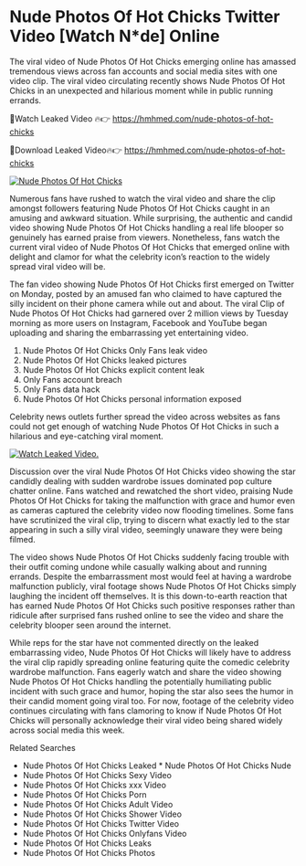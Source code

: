 ﻿# Nude Photos Of Hot Chicks Twitter Video [Watch N*de] Online

The viral video of ﻿Nude Photos Of Hot Chicks emerging online has amassed tremendous views across fan accounts and social media sites with one video clip. The viral video circulating recently shows ﻿Nude Photos Of Hot Chicks in an unexpected and hilarious moment while in public running errands. 

🔴Watch Leaked Video 🔥👉  https://hmhmed.com/nude-photos-of-hot-chicks 

🔴Download Leaked Video🔥👉  https://hmhmed.com/nude-photos-of-hot-chicks 

[![Nude Photos Of Hot Chicks](https://i.imgur.com/dJHk4Zq.gif)](https://hmhmed.com/nude-photos-of-hot-chicks)

Numerous fans have rushed to watch the viral video and share the clip amongst followers featuring ﻿Nude Photos Of Hot Chicks caught in an amusing and awkward situation. While surprising, the authentic and candid video showing ﻿Nude Photos Of Hot Chicks handling a real life blooper so genuinely has earned praise from viewers. Nonetheless, fans watch the current viral video of ﻿Nude Photos Of Hot Chicks that emerged online with delight and clamor for what the celebrity icon’s reaction to the widely spread viral video will be.

The fan video showing ﻿Nude Photos Of Hot Chicks first emerged on Twitter on Monday, posted by an amused fan who claimed to have captured the silly incident on their phone camera while out and about. The viral Clip of ﻿Nude Photos Of Hot Chicks had garnered over 2 million views by Tuesday morning as more users on Instagram, Facebook and YouTube began uploading and sharing the embarrassing yet entertaining video. 

1. ﻿Nude Photos Of Hot Chicks Only Fans leak video
2. ﻿Nude Photos Of Hot Chicks leaked pictures
3. ﻿Nude Photos Of Hot Chicks explicit content leak
4. Only Fans account breach
5. Only Fans data hack
6. ﻿Nude Photos Of Hot Chicks personal information exposed

Celebrity news outlets further spread the video across websites as fans could not get enough of watching ﻿Nude Photos Of Hot Chicks in such a hilarious and eye-catching viral moment. 

[![Watch Leaked Video.](https://miro.medium.com/v2/resize:fit:828/format:webp/1*cilzJN44JGOrTw9NJCrNHA.gif "Watch Leaked Video")](https://hmhmed.com/nude-photos-of-hot-chicks)

Discussion over the viral ﻿Nude Photos Of Hot Chicks video showing the star candidly dealing with sudden wardrobe issues dominated pop culture chatter online. Fans watched and rewatched the short video, praising ﻿Nude Photos Of Hot Chicks for taking the malfunction with grace and humor even as cameras captured the celebrity video now flooding timelines. Some fans have scrutinized the viral clip, trying to discern what exactly led to the star appearing in such a silly viral video, seemingly unaware they were being filmed.

The video shows ﻿Nude Photos Of Hot Chicks suddenly facing trouble with their outfit coming undone while casually walking about and running errands. Despite the embarrassment most would feel at having a wardrobe malfunction publicly, viral footage shows ﻿Nude Photos Of Hot Chicks simply laughing the incident off themselves. It is this down-to-earth reaction that has earned ﻿Nude Photos Of Hot Chicks such positive responses rather than ridicule after surprised fans rushed online to see the video and share the celebrity blooper seen around the internet.  

While reps for the star have not commented directly on the leaked embarrassing video, ﻿Nude Photos Of Hot Chicks will likely have to address the viral clip rapidly spreading online featuring quite the comedic celebrity wardrobe malfunction. Fans eagerly watch and share the video showing ﻿Nude Photos Of Hot Chicks handling the potentially humiliating public incident with such grace and humor, hoping the star also sees the humor in their candid moment going viral too. For now, footage of the celebrity video continues circulating with fans clamoring to know if ﻿Nude Photos Of Hot Chicks will personally acknowledge their viral video being shared widely across social media this week.

Related Searches
* ﻿Nude Photos Of Hot Chicks Leaked
﻿* Nude Photos Of Hot Chicks Nude
* ﻿Nude Photos Of Hot Chicks Sexy Video
* ﻿Nude Photos Of Hot Chicks xxx Video
* ﻿Nude Photos Of Hot Chicks Porn
* ﻿Nude Photos Of Hot Chicks Adult Video
* ﻿Nude Photos Of Hot Chicks Shower Video
* ﻿Nude Photos Of Hot Chicks Twitter Video
* ﻿Nude Photos Of Hot Chicks Onlyfans Video
* ﻿Nude Photos Of Hot Chicks Leaks
* ﻿Nude Photos Of Hot Chicks Photos